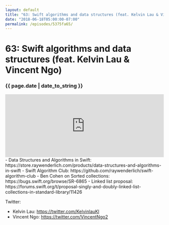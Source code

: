```yaml
---
layout: default
title: "63: Swift algorithms and data structures (feat. Kelvin Lau & Vincent Ngo)"
date: "2018-06-18T05:00:00-07:00"
permalink: /episodes/5375fa65/
---
```


# 63: Swift algorithms and data structures (feat. Kelvin Lau & Vincent Ngo)

### {{ page.date | date_to_string }}

<iframe frameBorder="0" height="200px" scrolling="no" seamless src="https://player.simplecast.com/5dcadaf5-0987-4564-9ed9-c21e5e94dcbf" width="100%"></iframe>
<br/>
- Data Structures and Algorithms in Swift: https://store.raywenderlich.com/products/data-structures-and-algorithms-in-swift
- Swift Algorithm Club: https://github.com/raywenderlich/swift-algorithm-club
- Ben Cohen on Sorted collections: https://bugs.swift.org/browse/SR-6865
- Linked list proposal: https://forums.swift.org/t/proposal-singly-and-doubly-linked-list-collections-in-standard-library/11426

Twitter:

- Kelvin Lau: https://twitter.com/KelvinlauKl
- Vincent Ngo: https://twitter.com/VincentNgo2
